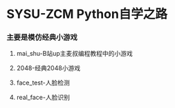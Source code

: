 # SYSU-ZCM Python自学之路 

### 主要是模仿经典小游戏

1. mai_shu-B站up主麦叔编程教程中的小游戏

2. 2048-经典2048小游戏

3. face_test-人脸检测

4. real_face-人脸识别
